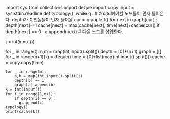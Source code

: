 import sys
from collections import deque
import copy
input = sys.stdin.readline
def typology():
    while q : # 처리되어야할 노드들이 먼저 들어온다. depth가 0 인놈들이 먼저 들어옴
        cur = q.popleft()
        for next in graph[cur] :
            depth[next]-=1
            cache[next] = max(cache[next], time[next]+cache[cur])
            if depth[next] == 0 :
                q.append(next) # 다음 노드를 삽입한다.

t = int(input())

for _ in range(t):
    n,m = map(int,input().split())
    depth = [0]*(n+1)
    graph = [[] for _ in range(n+1)]
    q = deque()
    time = [0]+list(map(int,input().split()))
    cache = copy.copy(time)

    for _ in range(m):
        a,b = map(int,input().split())
        depth[b] += 1
        graph[a].append(b)
    k = int(input())
    for i in range(1,n+1):
        if depth[i] == 0 :
          q.append(i)
    typology()
    print(cache[k])



